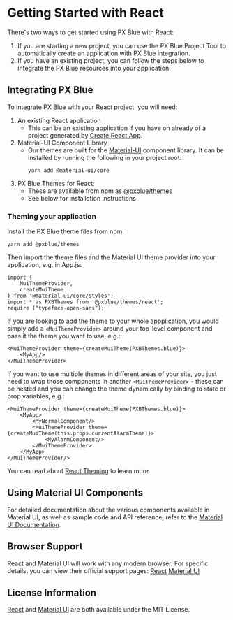 # Getting Started with React

There's two ways to get started using PX Blue with React:
1. If you are starting a new project, you can use the PX Blue Project Tool to automatically create an application with PX Blue integration.
2. If you have an existing project, you can follow the steps below to integrate the PX Blue resources into your application.

## Integrating PX Blue
To integrate PX Blue with your React project, you will need:

1. An existing React application
   	* This can be an existing application if you have on already of a project generated by [Create React App](https://github.com/facebookincubator/create-react-app).
2. Material-UI Component Library
   	* Our themes are built for the [Material-UI](https://material-ui.com/) component library. It can be installed by running the following in your project root:
        ```
        yarn add @material-ui/core
        ```
3. PX Blue Themes for React:
   	* These are available from npm as [@pxblue/themes](https://www.npmjs.com/package/@pxblue/themes)
	* See below for installation instructions 

### Theming your application
Install the PX Blue theme files from npm:
```
yarn add @pxblue/themes
```

Then import the theme files and the Material UI theme provider into your application, e.g. in App.js:
```
import { 
    MuiThemeProvider, 
    createMuiTheme 
} from '@material-ui/core/styles';
import * as PXBThemes from '@pxblue/themes/react';
require ("typeface-open-sans");
```

If you are looking to add the theme to your whole appplication, you would simply add a ```<MuiThemeProvider>``` around your top-level component and pass it the theme you want to use, e.g.:

```
<MuiThemeProvider theme={createMuiTheme(PXBThemes.blue)}>
    <MyApp/>
</MuiThemeProvider>
```

If you want to use multiple themes in different areas of your site, you just need to wrap those components in another ```<MuiThemeProvider>``` - these can be nested and you can change the theme dynamically by binding to state or prop variables, e.g.:

```
<MuiThemeProvider theme={createMuiTheme(PXBThemes.blue)}>
    <MyApp>
        <MyNormalComponent/>
        <MuiThemeProvider theme={createMuiTheme(this.props.currentAlarmTheme)}>
            <MyAlarmComponent/>
        </MuiThemeProvider>
    </MyApp>
</MuiThemeProvider/>
```

You can read about [React Theming](https://material-ui-next.com/customization/themes/) to learn more.

## Using Material UI Components
For detailed documentation about the various components available in Material UI, as well as sample code and API reference, refer to the [Material UI Documentation](https://material-ui.com/).

## Browser Support
React and Material UI will work with any modern browser. For specific details, you can view their official support pages:
[React](https://facebook.github.io/create-react-app/docs/supported-browsers-features)
[Material UI](https://material-ui.com/getting-started/supported-platforms/)

## License Information

[React](https://github.com/facebook/react/blob/master/LICENSE) and [Material UI](https://github.com/mui-org/material-ui/blob/master/LICENSE) are both available under the MIT License.
